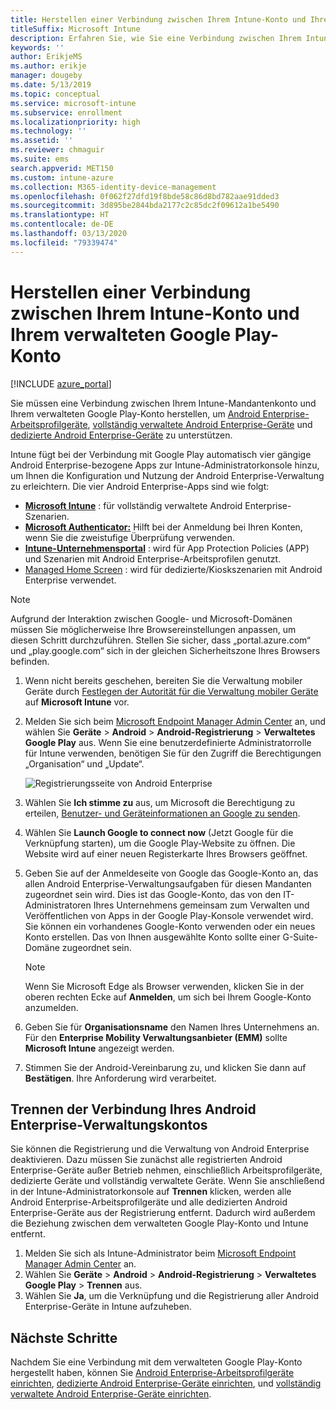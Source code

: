 ```yaml
---
title: Herstellen einer Verbindung zwischen Ihrem Intune-Konto und Ihrem verwalteten Google Play-Konto
titleSuffix: Microsoft Intune
description: Erfahren Sie, wie Sie eine Verbindung zwischen Ihrem Intune-Konto und Ihrem verwalteten Google Play-Konto herstellen können.
keywords: ''
author: ErikjeMS
ms.author: erikje
manager: dougeby
ms.date: 5/13/2019
ms.topic: conceptual
ms.service: microsoft-intune
ms.subservice: enrollment
ms.localizationpriority: high
ms.technology: ''
ms.assetid: ''
ms.reviewer: chmaguir
ms.suite: ems
search.appverid: MET150
ms.custom: intune-azure
ms.collection: M365-identity-device-management
ms.openlocfilehash: 0f062f27dfd19f8bde58c86d8bd782aae91dded3
ms.sourcegitcommit: 3d895be2844bda2177c2c85dc2f09612a1be5490
ms.translationtype: HT
ms.contentlocale: de-DE
ms.lasthandoff: 03/13/2020
ms.locfileid: "79339474"
---
```

# <a name="connect-your-intune-account-to-your-managed-google-play-account"></a>Herstellen einer Verbindung zwischen Ihrem Intune-Konto und Ihrem verwalteten Google Play-Konto

[!INCLUDE [azure_portal](../includes/azure_portal.md)]

Sie müssen eine Verbindung zwischen Ihrem Intune-Mandantenkonto und Ihrem verwalteten Google Play-Konto herstellen, um [Android Enterprise-Arbeitsprofilgeräte](android-work-profile-enroll.md), [vollständig verwaltete Android Enterprise-Geräte](android-fully-managed-enroll.md) und [dedizierte Android Enterprise-Geräte](android-kiosk-enroll.md) zu unterstützen.  

Intune fügt bei der Verbindung mit Google Play automatisch vier gängige Android Enterprise-bezogene Apps zur Intune-Administratorkonsole hinzu, um Ihnen die Konfiguration und Nutzung der Android Enterprise-Verwaltung zu erleichtern. Die vier Android Enterprise-Apps sind wie folgt:

- **[Microsoft Intune](https://play.google.com/store/apps/details?id=com.microsoft.intune)** : für vollständig verwaltete Android Enterprise-Szenarien.
- **[Microsoft Authenticator:](https://play.google.com/store/apps/details?id=com.azure.authenticator)** Hilft bei der Anmeldung bei Ihren Konten, wenn Sie die zweistufige Überprüfung verwenden.
- **[Intune-Unternehmensportal](https://play.google.com/store/apps/details?id=com.microsoft.windowsintune.companyportal)** : wird für App Protection Policies (APP) und Szenarien mit Android Enterprise-Arbeitsprofilen genutzt.
- [Managed Home Screen](https://play.google.com/store/apps/details?id=com.microsoft.launcher.enterprise) : wird für dedizierte/Kioskszenarien mit Android Enterprise verwendet.

> [!NOTE]
> Aufgrund der Interaktion zwischen Google- und Microsoft-Domänen müssen Sie möglicherweise Ihre Browsereinstellungen anpassen, um diesen Schritt durchzuführen.  Stellen Sie sicher, dass „portal.azure.com“ und „play.google.com“ sich in der gleichen Sicherheitszone Ihres Browsers befinden.

1. Wenn nicht bereits geschehen, bereiten Sie die Verwaltung mobiler Geräte durch [Festlegen der Autorität für die Verwaltung mobiler Geräte](../fundamentals/mdm-authority-set.md) auf **Microsoft Intune** vor.
2. Melden Sie sich beim [Microsoft Endpoint Manager Admin Center](https://go.microsoft.com/fwlink/?linkid=2109431) an, und wählen Sie **Geräte** > **Android** > **Android-Registrierung** > **Verwaltetes Google Play** aus.  Wenn Sie eine benutzerdefinierte Administratorrolle für Intune verwenden, benötigen Sie für den Zugriff die Berechtigungen „Organisation“ und „Update“.
   
   ![Registrierungsseite von Android Enterprise](./media/connect-intune-android-enterprise/android-work-bind.png)

3. Wählen Sie **Ich stimme zu** aus, um Microsoft die Berechtigung zu erteilen, [Benutzer- und Geräteinformationen an Google zu senden](../protect/data-intune-sends-to-google.md). 
   
4. Wählen Sie **Launch Google to connect now** (Jetzt Google für die Verknüpfung starten), um die Google Play-Website zu öffnen. Die Website wird auf einer neuen Registerkarte Ihres Browsers geöffnet.
  
5. Geben Sie auf der Anmeldeseite von Google das Google-Konto an, das allen Android Enterprise-Verwaltungsaufgaben für diesen Mandanten zugeordnet sein wird. Dies ist das Google-Konto, das von den IT-Administratoren Ihres Unternehmens gemeinsam zum Verwalten und Veröffentlichen von Apps in der Google Play-Konsole verwendet wird. Sie können ein vorhandenes Google-Konto verwenden oder ein neues Konto erstellen. Das von Ihnen ausgewählte Konto sollte einer G-Suite-Domäne zugeordnet sein.
    
    > [!Note]
    > Wenn Sie Microsoft Edge als Browser verwenden, klicken Sie in der oberen rechten Ecke auf **Anmelden**, um sich bei Ihrem Google-Konto anzumelden.

6. Geben Sie für **Organisationsname** den Namen Ihres Unternehmens an. Für den **Enterprise Mobility Verwaltungsanbieter (EMM)** sollte **Microsoft Intune** angezeigt werden.

7. Stimmen Sie der Android-Vereinbarung zu, und klicken Sie dann auf **Bestätigen**. Ihre Anforderung wird verarbeitet.

## <a name="disconnect-your-android-enterprise-administrative-account"></a>Trennen der Verbindung Ihres Android Enterprise-Verwaltungskontos

Sie können die Registrierung und die Verwaltung von Android Enterprise deaktivieren. Dazu müssen Sie zunächst alle registrierten Android Enterprise-Geräte außer Betrieb nehmen, einschließlich Arbeitsprofilgeräte, dedizierte Geräte und vollständig verwaltete Geräte. Wenn Sie anschließend in der Intune-Administratorkonsole auf **Trennen** klicken, werden alle Android Enterprise-Arbeitsprofilgeräte und alle dedizierten Android Enterprise-Geräte aus der Registrierung entfernt. Dadurch wird außerdem die Beziehung zwischen dem verwalteten Google Play-Konto und Intune entfernt.

1. Melden Sie sich als Intune-Administrator beim [Microsoft Endpoint Manager Admin Center](https://go.microsoft.com/fwlink/?linkid=2109431) an.
2. Wählen Sie **Geräte** > **Android** > **Android-Registrierung** > **Verwaltetes Google Play** > **Trennen** aus.
3. Wählen Sie **Ja**, um die Verknüpfung und die Registrierung aller Android Enterprise-Geräte in Intune aufzuheben.

## <a name="next-steps"></a>Nächste Schritte

Nachdem Sie eine Verbindung mit dem verwalteten Google Play-Konto hergestellt haben, können Sie [Android Enterprise-Arbeitsprofilgeräte einrichten](android-work-profile-enroll.md), [dedizierte Android Enterprise-Geräte einrichten](android-kiosk-enroll.md), und [vollständig verwaltete Android Enterprise-Geräte einrichten](android-fully-managed-enroll.md).
